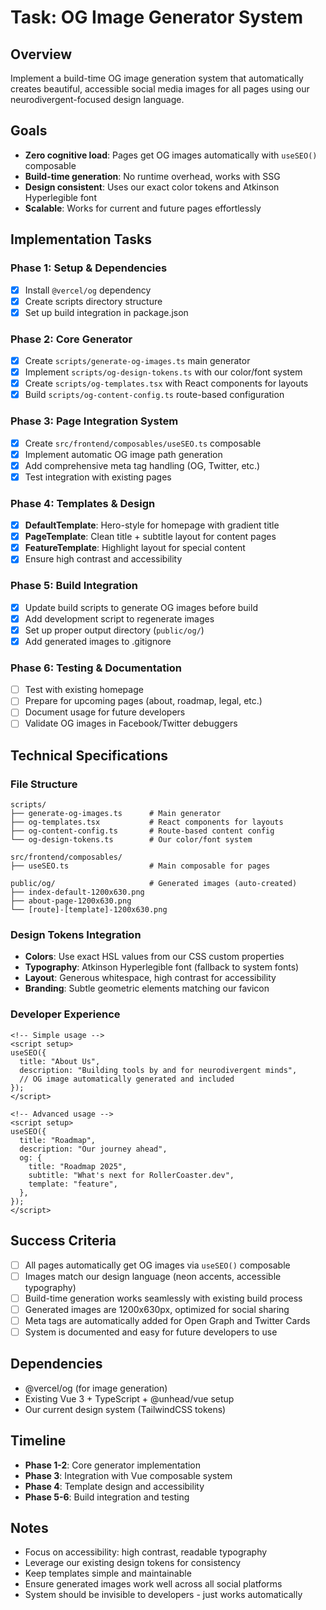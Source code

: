 # Task: OG Image Generator System

## Overview

Implement a build-time OG image generation system that automatically creates beautiful, accessible social media images for all pages using our neurodivergent-focused design language.

## Goals

- **Zero cognitive load**: Pages get OG images automatically with `useSEO()` composable
- **Build-time generation**: No runtime overhead, works with SSG
- **Design consistent**: Uses our exact color tokens and Atkinson Hyperlegible font
- **Scalable**: Works for current and future pages effortlessly

## Implementation Tasks

### Phase 1: Setup & Dependencies

- [x] Install `@vercel/og` dependency
- [x] Create scripts directory structure
- [x] Set up build integration in package.json

### Phase 2: Core Generator

- [x] Create `scripts/generate-og-images.ts` main generator
- [x] Implement `scripts/og-design-tokens.ts` with our color/font system
- [x] Create `scripts/og-templates.tsx` with React components for layouts
- [x] Build `scripts/og-content-config.ts` route-based configuration

### Phase 3: Page Integration System

- [x] Create `src/frontend/composables/useSEO.ts` composable
- [x] Implement automatic OG image path generation
- [x] Add comprehensive meta tag handling (OG, Twitter, etc.)
- [x] Test integration with existing pages

### Phase 4: Templates & Design

- [x] **DefaultTemplate**: Hero-style for homepage with gradient title
- [x] **PageTemplate**: Clean title + subtitle layout for content pages
- [x] **FeatureTemplate**: Highlight layout for special content
- [x] Ensure high contrast and accessibility

### Phase 5: Build Integration

- [x] Update build scripts to generate OG images before build
- [x] Add development script to regenerate images
- [x] Set up proper output directory (`public/og/`)
- [x] Add generated images to .gitignore

### Phase 6: Testing & Documentation

- [ ] Test with existing homepage
- [ ] Prepare for upcoming pages (about, roadmap, legal, etc.)
- [ ] Document usage for future developers
- [ ] Validate OG images in Facebook/Twitter debuggers

## Technical Specifications

### File Structure

```
scripts/
├── generate-og-images.ts      # Main generator
├── og-templates.tsx           # React components for layouts
├── og-content-config.ts       # Route-based content config
└── og-design-tokens.ts        # Our color/font system

src/frontend/composables/
├── useSEO.ts                  # Main composable for pages

public/og/                     # Generated images (auto-created)
├── index-default-1200x630.png
├── about-page-1200x630.png
└── [route]-[template]-1200x630.png
```

### Design Tokens Integration

- **Colors**: Use exact HSL values from our CSS custom properties
- **Typography**: Atkinson Hyperlegible font (fallback to system fonts)
- **Layout**: Generous whitespace, high contrast for accessibility
- **Branding**: Subtle geometric elements matching our favicon

### Developer Experience

```vue
<!-- Simple usage -->
<script setup>
useSEO({
  title: "About Us",
  description: "Building tools by and for neurodivergent minds",
  // OG image automatically generated and included
});
</script>
```

```vue
<!-- Advanced usage -->
<script setup>
useSEO({
  title: "Roadmap",
  description: "Our journey ahead",
  og: {
    title: "Roadmap 2025",
    subtitle: "What's next for RollerCoaster.dev",
    template: "feature",
  },
});
</script>
```

## Success Criteria

- [ ] All pages automatically get OG images via `useSEO()` composable
- [ ] Images match our design language (neon accents, accessible typography)
- [ ] Build-time generation works seamlessly with existing build process
- [ ] Generated images are 1200x630px, optimized for social sharing
- [ ] Meta tags are automatically added for Open Graph and Twitter Cards
- [ ] System is documented and easy for future developers to use

## Dependencies

- @vercel/og (for image generation)
- Existing Vue 3 + TypeScript + @unhead/vue setup
- Our current design system (TailwindCSS tokens)

## Timeline

- **Phase 1-2**: Core generator implementation
- **Phase 3**: Integration with Vue composable system
- **Phase 4**: Template design and accessibility
- **Phase 5-6**: Build integration and testing

## Notes

- Focus on accessibility: high contrast, readable typography
- Leverage our existing design tokens for consistency
- Keep templates simple and maintainable
- Ensure generated images work well across all social platforms
- System should be invisible to developers - just works automatically
